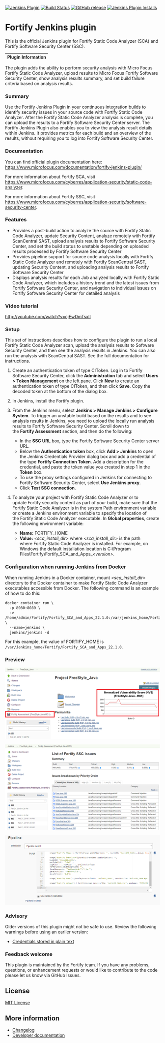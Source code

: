 [![Jenkins Plugin](https://img.shields.io/jenkins/plugin/v/fortify.svg)](https://plugins.jenkins.io/fortify)
[![Build Status](https://ci.jenkins.io/buildStatus/icon?job=plugins/fortify-plugin/master)](https://ci.jenkins.io/job/plugins/job/fortify-plugin/job/master)
[![GitHub release](https://img.shields.io/github/release/jenkinsci/fortify-plugin.svg?label=changelog)](https://github.com/jenkinsci/fortify-plugin/releases/latest)
[![Jenkins Plugin Installs](https://img.shields.io/jenkins/plugin/i/fortify.svg?color=blue)](https://plugins.jenkins.io/fortify)


# Fortify Jenkins plugin

This is the official Jenkins plugin for Fortify Static Code Analyzer (SCA) and Fortify Software Security Center (SSC).

| Plugin Information                                                                          |
|---------------------------------------------------------------------------------------------|

The plugin adds the ability to perform security analysis with Micro Focus Fortify Static Code Analyzer, upload results to Micro Focus Fortify Software Security Center, show analysis results summary, and set build failure criteria based on analysis results.

### Summary

Use the Fortify Jenkins Plugin in your continuous integration builds to identify security issues in your source code with Fortify Static Code Analyzer. After the Fortify Static Code Analyzer analysis is complete, you can upload the results to a Fortify Software Security Center server. The Fortify Jenkins Plugin also enables you to view the analysis result details within Jenkins. It provides metrics for each build and an overview of the results, without requiring you to log into Fortify Software Security Center.

### Documentation

You can find official plugin documentation here: https://www.microfocus.com/documentation/fortify-jenkins-plugin/

For more information about Fortify SCA, visit https://www.microfocus.com/cyberres/application-security/static-code-analyzer.

For more information about Fortify SSC, visit https://www.microfocus.com/cyberres/application-security/software-security-center.

### Features

*   Provides a post-build action to analyze the source with Fortify Static Code Analyzer, update Security Content, analyze remotely with Fortify ScanCentral SAST, upload analysis results to Fortify Software Security Center, and set the build status to unstable depending on uploaded results processed by Fortify Software Security Center
*   Provides pipeline support for source code analysis locally with Fortify Static Code Analyzer and remotely with Fortify ScanCentral SAST, updating Security Content, and uploading analysis results to Fortify Software Security Center
*   Displays analysis results for each Job analyzed locally with Fortify Static Code Analyzer, which includes a history trend and the latest issues from Fortify Software Security Center, and navigation to individual issues on Fortify Software Security Center for detailed analysis

### Video tutorial

<http://youtube.com/watch?v=cjEwDmTsxII>

### Setup

This set of instructions describes how to configure the plugin to run a local Fortify Static Code Analyzer scan, upload the analysis results to Software Security Center, and then see the analysis results in Jenkins. You can also run the analysis with ScanCentral SAST. See the full documentation for instructions.

1.  Create an authentication token of type CIToken. 
        Log in to Fortify Software Security Center, click the **Administration** tab and select **Users \> Token Management** on the left pane.
        Click **New** to create an authentication token of type CIToken, and then click **Save**.
        Copy the decoded token at the bottom of the dialog box.

2.  In Jenkins, install the Fortify plugin.

3.  From the Jenkins menu, select **Jenkins \> Manage Jenkins \> Configure System**. To trigger an unstable build based on the results and to see analysis results in Jenkins, you need to upload the locally run analysis results to Fortify Software Security Center. Scroll down to the **Fortify Assessment** section, and then do the following:
    -   In the **SSC URL** box, type the Fortify Software Security Center server URL. 
    -   Below the **Authentication token** box, click **Add \> Jenkins** to open the Jenkins Credentials Provider dialog box and add a credential of the type **Fortify Connection Token**. Add a description for the credential, and paste the token value you created in step 1 in the **Token** box.
    -   To use the proxy settings configured in Jenkins for connecting to Fortify Software Security Center, select **Use Jenkins proxy**. 
    -   Click **Test SSC connection**.

4.  To analyze your project with Fortify Static Code Analyzer or to update Fortify security content as part of your build, make sure that the Fortify Static Code Analyzer is in the system Path environment variable or create a Jenkins environment variable to specify the location of the Fortify Static Code Analyzer executable. In **Global properties**, create the following environment variable:
    -   **Name:** FORTIFY\_HOME
    -   **Value:** *\<sca\_install\_dir\>*
where *\<sca\_install\_dir\>* is the path where Fortify Static Code Analyzer is installed. For example, on Windows the default installation location is C:\\Program
Files\\Fortify\\Fortify\_SCA\_and\_Apps\_*\<version\>*.

### Configuration when running Jenkins from Docker

When running Jenkins in a Docker container, mount *\<sca\_install\_dir\>* directory to the Docker container to make Fortify Static Code Analyzer executables
accessible from Docker. The following command is an example of how to do this:

    docker container run \
      -p 8080:8080 \
      -v /home/admin/Fortify/Fortify_SCA_and_Apps_22.1.0:/var/jenkins_home/Fortify/Fortify_SCA_and_Apps_22.1.0 \
      --name=jenkins \
      jenkins/jenkins -d

For this example, the value of FORTIFY\_HOME is `/var/Jenkins_home/Fortify/Fortify_SCA_and_Apps_22.1.0`.

### Preview

![](docs/images/Jenkins_wiki.png)

![](docs/images/Jenkins_wiki_issues.png)

![](docs/images/Jenkins_wiki_pipes.png)

### Advisory

Older versions of this plugin might not be safe to use. Review the following warnings before using an earlier version:

-   [Credentials stored in plain text](https://jenkins.io/security/advisory/2020-01-29/#SECURITY-1565)

### Feedback welcome

This plugin is maintained by the Fortify team. If you have any problems, questions, or enhancement requests or would like to contribute to the code please let us know via GitHub Issues.

## License

[MIT License](./LICENSE)

## More information

* [Changelog](https://github.com/jenkinsci/fortify-plugin/releases)
* [Developer documentation](./docs/DEVELOPER.md)
